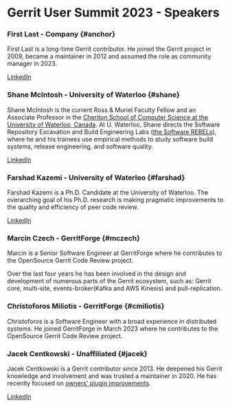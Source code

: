 # Gerrit User Summit 2023 - Speakers

### First Last - Company {#anchor}

First Last is a long-time Gerrit contributor. He joined the Gerrit project in 2009,
became a maintainer in 2012 and assumed the role as community manager in 2023.

[LinkedIn](https://www.linkedin.com/in/firstlast/)

### Shane McIntosh - University of Waterloo {#shane}

Shane McIntosh is the current Ross & Muriel Faculty Fellow and an Associate Professor in the
[Cheriton School of Computer Science at the University of Waterloo, Canada](https://cs.uwaterloo.ca/).
At U. Waterloo, Shane directs the Software Repository Excavation and Build Engineering Labs
([the Software REBELs](https://rebels.cs.uwaterloo.ca/)), where he and his trainees
use empirical methods to study software build systems, release engineering, and
software quality.

[LinkedIn](https://www.linkedin.com/in/shane-mcintosh/)

### Farshad Kazemi - University of Waterloo {#farshad}

Farshad Kazemi is a Ph.D. Candidate at the University of Waterloo. The overarching goal of his
Ph.D. research is making pragmatic improvements to the quality and efficiency of peer code
review.

[LinkedIn](https://www.linkedin.com/in/farshadkazemi/)

### Marcin Czech - GerritForge {#mczech}

Marcin is a Senior Software Engineer at GerritForge where he contributes to the
OpenSource Gerrit Code Review project.

Over the last four years he has been involved in the design and development of
numerous parts of the Gerrit ecosystem, such as: Gerrit core, multi-site,
events-broker(Kafka and AWS Kinesis) and pull-replication.

### Christoforos Miliotis - GerritForge {#cmiliotis}

Christoforos is a Software Engineer with a broad experience in distributed
systems. He joined GerritForge in March 2023 where he contributes to the
OpenSource Gerrit Code Review project.

### Jacek Centkowski - Unaffiliated {#jacek}

Jacek Centkowski is a Gerrit contributor since 2013. He deepened his Gerrit knowledge and
involvement and was trusted a maintainer in 2020. He has recently focused on
[owners' plugin improvements](https://gerrit-review.googlesource.com/c/plugins/owners/+/373094/1).

[LinkedIn](https://www.linkedin.com/in/jcentkowski/)

